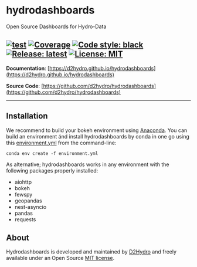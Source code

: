 # hydrodashboards

Open Source Dashboards for Hydro-Data

[![test](https://github.com/d2hydro/hydrodashboards/actions/workflows/python-package-conda.yml/badge.svg)](https://github.com/d2hydro/hydrodashboards/actions/workflows/python-package-conda.yml)
[![Coverage](https://img.shields.io/codecov/c/github/d2hydro/hydrodashboards)](https://codecov.io/github/d2hydro/hydrodashboards)
[![Code style: black](https://img.shields.io/badge/code%20style-black-000000.svg)](https://github.com/psf/black)
[![Release: latest](https://img.shields.io/github/v/release/d2hydro/hydrodashboards)](https://pypi.org/project/hydrodashboards)
[![License: MIT](https://img.shields.io/badge/License-MIT-yellow.svg)](https://opensource.org/licenses/MIT)
---

**Documentation**: [https://d2hydro.github.io/hydrodashboards](https://d2hydro.github.io/hydrodashboards)

**Source Code**: [https://github.com/d2hydro/hydrodashboards](https://github.com/d2hydro/hydrodashboards)

---

## Installation

We recommend to build your bokeh environment using [Anaconda](https://www.anaconda.com/). You can build an environment ánd install hydrodashboards by conda in one go using this <a href="https://github.com/d2hydro/hydrodashboards/blob/main/envs/environment.yml" target="_blank">environment.yml</a> from the command-line:
```
conda env create -f environment.yml
```

As alternative; hydrodashboards works in any environment with the following packages properly installed:
 * aiohttp
 * bokeh
 * fewspy
 * geopandas
 * nest-asyncio
 * pandas
 * requests

## About

Hydrodashboards is developed and maintained by [D2Hydro](https://d2hydro.nl/) and freely available under an Open Source <a href="https://github.com/d2hydro/hydrodashboards/blob/main/LICENSE" target="_blank">MIT license</a>.